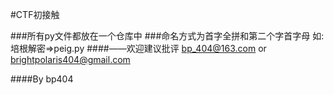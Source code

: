 #CTF初接触

###所有py文件都放在一个仓库中
###命名方式为首字全拼和第二个字首字母 如:培根解密=>peig.py
####——欢迎建议批评 bp_404@163.com or brightpolaris404@gmail.com

####By bp404
